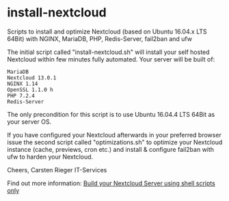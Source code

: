 # install-nextcloud
Scripts to install and optimize Nextcloud (based on Ubuntu 16.04.x LTS 64Bit) with NGINX, MariaDB, PHP, Redis-Server, fail2ban and ufw

The initial script called "install-nextcloud.sh" will install your self hosted Nextcloud within few minutes fully automated. Your server will be built of:

    MariaDB
    Nextcloud 13.0.1
    NGINX 1.14
    OpenSSL 1.1.0 h
    PHP 7.2.4
    Redis-Server

The only precondition for this script is to use Ubuntu 16.04.4 LTS 64Bit as your server OS.

If you have configured your Nextcloud afterwards in your preferred browser issue the second script called "optimizations.sh" to  optimize your Nextcloud instance (cache, previews, cron etc.) and install & configure fail2ban with ufw to harden your Nextcloud.

Cheers, Carsten Rieger IT-Services

Find out more information: <a href="https://www.c-rieger.de/spawn-your-nextcloud-server-using-one-shell-script/" target="_blank">Build your Nextcloud Server using shell scripts only</a>
